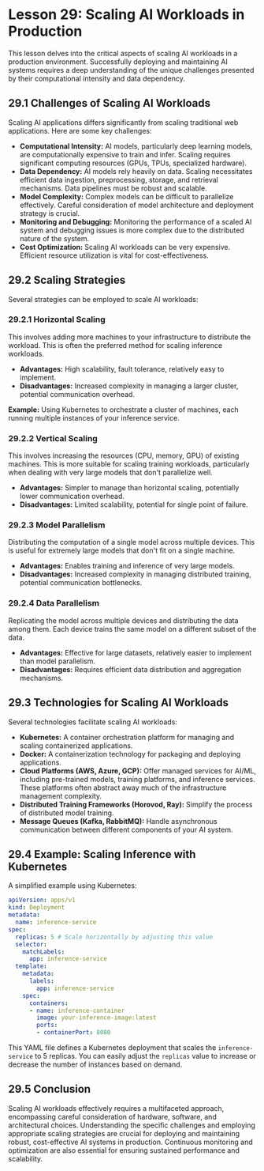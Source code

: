 # Lesson 29: Scaling AI Workloads in Production

This lesson delves into the critical aspects of scaling AI workloads in a production environment.  Successfully deploying and maintaining AI systems requires a deep understanding of the unique challenges presented by their computational intensity and data dependency.

## 29.1 Challenges of Scaling AI Workloads

Scaling AI applications differs significantly from scaling traditional web applications.  Here are some key challenges:

* **Computational Intensity:** AI models, particularly deep learning models, are computationally expensive to train and infer.  Scaling requires significant computing resources (GPUs, TPUs, specialized hardware).
* **Data Dependency:** AI models rely heavily on data. Scaling necessitates efficient data ingestion, preprocessing, storage, and retrieval mechanisms.  Data pipelines must be robust and scalable.
* **Model Complexity:**  Complex models can be difficult to parallelize effectively.  Careful consideration of model architecture and deployment strategy is crucial.
* **Monitoring and Debugging:** Monitoring the performance of a scaled AI system and debugging issues is more complex due to the distributed nature of the system.
* **Cost Optimization:** Scaling AI workloads can be very expensive. Efficient resource utilization is vital for cost-effectiveness.


## 29.2 Scaling Strategies

Several strategies can be employed to scale AI workloads:

### 29.2.1 Horizontal Scaling

This involves adding more machines to your infrastructure to distribute the workload.  This is often the preferred method for scaling inference workloads.

* **Advantages:**  High scalability, fault tolerance, relatively easy to implement.
* **Disadvantages:**  Increased complexity in managing a larger cluster, potential communication overhead.

**Example:** Using Kubernetes to orchestrate a cluster of machines, each running multiple instances of your inference service.

### 29.2.2 Vertical Scaling

This involves increasing the resources (CPU, memory, GPU) of existing machines.  This is more suitable for scaling training workloads, particularly when dealing with very large models that don't parallelize well.

* **Advantages:**  Simpler to manage than horizontal scaling, potentially lower communication overhead.
* **Disadvantages:**  Limited scalability, potential for single point of failure.


### 29.2.3 Model Parallelism

Distributing the computation of a single model across multiple devices. This is useful for extremely large models that don't fit on a single machine.

* **Advantages:** Enables training and inference of very large models.
* **Disadvantages:**  Increased complexity in managing distributed training, potential communication bottlenecks.


### 29.2.4 Data Parallelism

Replicating the model across multiple devices and distributing the data among them. Each device trains the same model on a different subset of the data.

* **Advantages:**  Effective for large datasets, relatively easier to implement than model parallelism.
* **Disadvantages:**  Requires efficient data distribution and aggregation mechanisms.


## 29.3 Technologies for Scaling AI Workloads

Several technologies facilitate scaling AI workloads:

* **Kubernetes:** A container orchestration platform for managing and scaling containerized applications.
* **Docker:**  A containerization technology for packaging and deploying applications.
* **Cloud Platforms (AWS, Azure, GCP):** Offer managed services for AI/ML, including pre-trained models, training platforms, and inference services.  These platforms often abstract away much of the infrastructure management complexity.
* **Distributed Training Frameworks (Horovod, Ray):**  Simplify the process of distributed model training.
* **Message Queues (Kafka, RabbitMQ):**  Handle asynchronous communication between different components of your AI system.


## 29.4  Example: Scaling Inference with Kubernetes

A simplified example using Kubernetes:

```yaml
apiVersion: apps/v1
kind: Deployment
metadata:
  name: inference-service
spec:
  replicas: 5 # Scale horizontally by adjusting this value
  selector:
    matchLabels:
      app: inference-service
  template:
    metadata:
      labels:
        app: inference-service
    spec:
      containers:
      - name: inference-container
        image: your-inference-image:latest
        ports:
        - containerPort: 8080
```

This YAML file defines a Kubernetes deployment that scales the `inference-service` to 5 replicas.  You can easily adjust the `replicas` value to increase or decrease the number of instances based on demand.


## 29.5 Conclusion

Scaling AI workloads effectively requires a multifaceted approach, encompassing careful consideration of hardware, software, and architectural choices.  Understanding the specific challenges and employing appropriate scaling strategies are crucial for deploying and maintaining robust, cost-effective AI systems in production.  Continuous monitoring and optimization are also essential for ensuring sustained performance and scalability.
